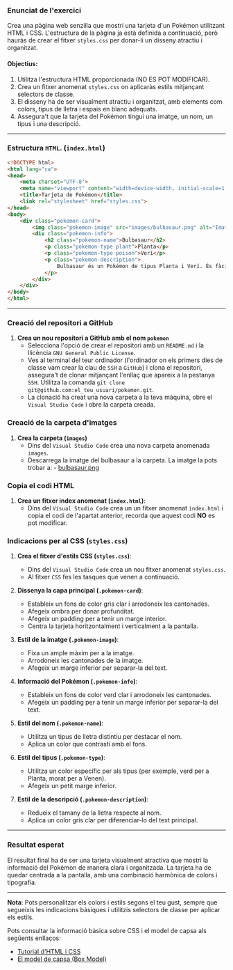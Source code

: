 ### Enunciat de l'exercici

Crea una pàgina web senzilla que mostri una tarjeta d'un Pokémon utilitzant HTML i CSS. L'estructura de la pàgina ja està definida a continuació, però hauràs de crear el fitxer `styles.css` per donar-li un disseny atractiu i organitzat.

#### Objectius:
1. Utilitza l'estructura HTML proporcionada (NO ES POT MODIFICAR).
2. Crea un fitxer anomenat `styles.css` on aplicaràs estils mitjançant selectors de classe.
3. El disseny ha de ser visualment atractiu i organitzat, amb elements com colors, tipus de lletra i espais en blanc adequats.
4. Assegura't que la tarjeta del Pokémon tingui una imatge, un nom, un tipus i una descripció.

---

### Estructura `HTML`. (`index.html`)

```html
<!DOCTYPE html>
<html lang="ca">
<head>
    <meta charset="UTF-8">
    <meta name="viewport" content="width=device-width, initial-scale=1.0">
    <title>Tarjeta de Pokémon</title>
    <link rel="stylesheet" href="styles.css">
</head>
<body>
    <div class="pokemon-card">
        <img class="pokemon-image" src="images/bulbasaur.png" alt="Imatge del Pokémon">
        <div class="pokemon-info">
            <h2 class="pokemon-name">Bulbasaur</h2>
            <p class="pokemon-type plant">Planta</p>
            <p class="pokemon-type poison">Verí</p>
            <p class="pokemon-description">
                Bulbasaur és un Pokémon de tipus Planta i Verí. És fàcil distingir-lo per la llavor que té a l'esquena, que creix a mesura que ell ho fa.
            </p>
        </div>
    </div>
</body>
</html>
```

---

### Creació del repositori a GitHub
1. **Crea un nou repositori a GitHub amb el nom `pokemon`**
    - Selecciona l'opció de crear el repositori amb un `README.md` i la llicència `GNU General Public License`. 
    - Ves al terminal del teur ordinador (l'ordinador on els primers dies de classe vam crear la clau de `SSH` a `GitHub`) i clona el repositori, assegura't de clonar mitjançant l'enllaç que apareix a la pestanya `SSH`. Utilitza la comanda `git clone git@github.com:el_teu_usuari/pokemon.git`.
    - La clonació ha creat una nova carpeta a la teva màquina, obre el `Visual Studio Code` i obre la carpeta creada.

### Creació de la carpeta d'imatges 
1. **Crea la carpeta (`images`)**
    - Dins del `Visual Studio Code` crea una nova carpeta anomenada `images`.
    - Descarrega la imatge del bulbasaur a la carpeta. La imatge la pots trobar a: - [bulbasaur.png](../img/bulbasaur.png)

### Copia el codi HTML
1. **Crea un fitxer index anomenat (`index.html`)**:
    - Dins del `Visual Studio Code` crea un un fitxer anomenat `index.html` i copia el codi de l'apartat anterior, recorda que aquest codi **NO** es pot modificar.

### Indicacions per al CSS (`styles.css`)
1. **Crea el fitxer d'estils CSS (`styles.css`)**:
    - Dins del `Visual Studio Code` crea un nou fitxer anomenat `styles.css`.
    - Al fitxer `CSS` fes les tasques que venen a continuació.

2. **Dissenya la capa principal (`.pokemon-card`)**:
   - Estableix un fons de color gris clar i arrodoneix les cantonades.
   - Afegeix ombra per donar profunditat.
   - Afegeix un padding per a tenir un marge interior.
   - Centra la tarjeta horitzontalment i verticalment a la pantalla.

3. **Estil de la imatge (`.pokemon-image`)**:
   - Fixa un ample màxim per a la imatge.
   - Arrodoneix les cantonades de la imatge.
   - Afegeix un marge inferior per separar-la del text.

4. **Informació del Pokémon (`.pokemon-info`)**:
   - Estableix un fons de color verd clar i arrodoneix les cantonades.
   - Afegeix un padding per a tenir un marge inferior per separar-la del text.

5. **Estil del nom (`.pokemon-name`)**:
   - Utilitza un tipus de lletra distintiu per destacar el nom.
   - Aplica un color que contrasti amb el fons.

6. **Estil del tipus (`.pokemon-type`)**:
   - Utilitza un color específic per als tipus (per exemple, verd per a Planta, morat per a Venen).
   - Afegeix un petit marge inferior.

7. **Estil de la descripció (`.pokemon-description`)**:
   - Redueix el tamany de la lletra respecte al nom.
   - Aplica un color gris clar per diferenciar-lo del text principal.

---

### Resultat esperat
El resultat final ha de ser una tarjeta visualment atractiva que mostri la informació del Pokémon de manera clara i organitzada. La tarjeta ha de quedar centrada a la pantalla, amb una combinació harmònica de colors i tipografia.

---

**Nota**: Pots personalitzar els colors i estils segons el teu gust, sempre que segueixis les indicacions bàsiques i utilitzis selectors de classe per aplicar els estils.

Pots consultar la informació bàsica sobre CSS i el model de capsa als següents enllaços:
- [Tutorial d'HTML i CSS](../intro-html-css.md)
- [El model de capsa (Box Model)](../box-model.md)